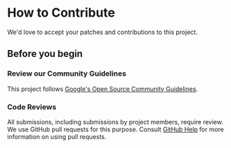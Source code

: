 # How to Contribute

We'd love to accept your patches and contributions to this project.

## Before you begin


### Review our Community Guidelines

This project follows
[Google's Open Source Community Guidelines](https://opensource.google/conduct/).


### Code Reviews

All submissions, including submissions by project members, require review. We
use GitHub pull requests for this purpose. Consult
[GitHub Help](https://help.github.com/articles/about-pull-requests/) for more
information on using pull requests.
